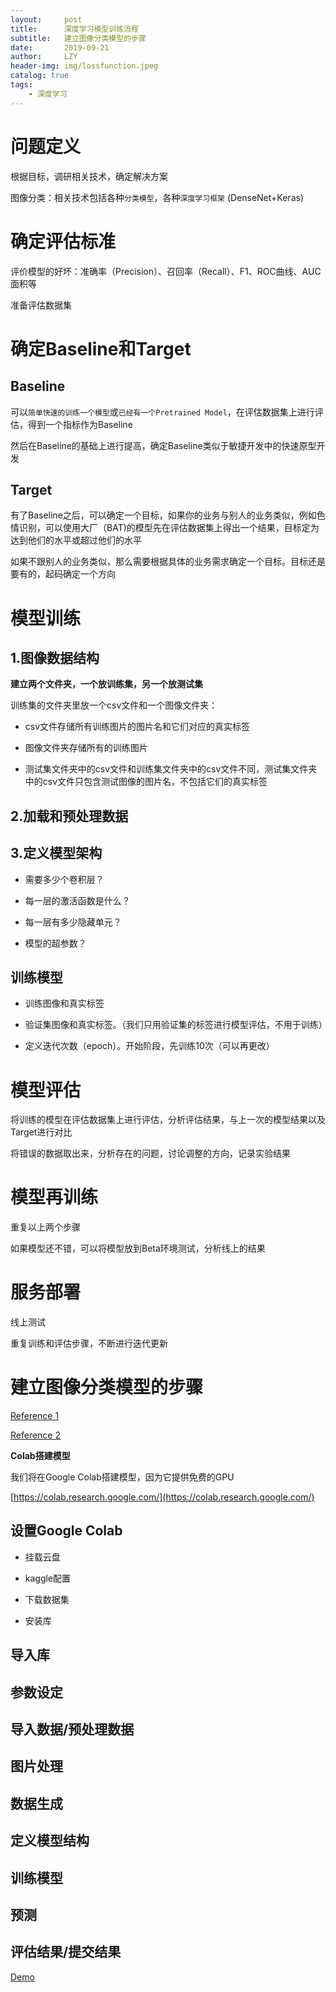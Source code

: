 ```yaml
---
layout:     post
title:      深度学习模型训练流程
subtitle:   建立图像分类模型的步骤
date:       2019-09-21
author:     LZY
header-img: img/lossfunction.jpeg
catalog: true
tags:
    - 深度学习
---
```


# 问题定义

根据目标，调研相关技术，确定解决方案

图像分类：相关技术包括各种`分类模型`，各种`深度学习框架` (DenseNet+Keras)


# 确定评估标准

评价模型的好坏：准确率（Precision）、召回率（Recall）、F1、ROC曲线、AUC面积等

准备评估数据集

# 确定Baseline和Target

## Baseline

可以`简单快速的训练一个模型`或`已经有一个Pretrained Model`，在评估数据集上进行评估，得到一个指标作为Baseline

然后在Baseline的基础上进行提高，确定Baseline类似于敏捷开发中的快速原型开发

## Target

有了Baseline之后，可以确定一个目标，如果你的业务与别人的业务类似，例如色情识别，可以使用大厂（BAT)的模型先在评估数据集上得出一个结果，目标定为达到他们的水平或超过他们的水平

如果不跟别人的业务类似，那么需要根据具体的业务需求确定一个目标。目标还是要有的，起码确定一个方向

# 模型训练

## 1.图像数据结构

**建立两个文件夹，一个放训练集，另一个放测试集**

训练集的文件夹里放一个csv文件和一个图像文件夹：

- csv文件存储所有训练图片的图片名和它们对应的真实标签

- 图像文件夹存储所有的训练图片

- 测试集文件夹中的csv文件和训练集文件夹中的csv文件不同，测试集文件夹中的csv文件只包含测试图像的图片名，不包括它们的真实标签

## 2.加载和预处理数据

## 3.定义模型架构

- 需要多少个卷积层？

- 每一层的激活函数是什么？

- 每一层有多少隐藏单元？

- 模型的超参数？

## 训练模型

- 训练图像和真实标签

- 验证集图像和真实标签。（我们只用验证集的标签进行模型评估，不用于训练）

- 定义迭代次数（epoch）。开始阶段，先训练10次（可以再更改）

# 模型评估

将训练的模型在评估数据集上进行评估，分析评估结果，与上一次的模型结果以及Target进行对比

将错误的数据取出来，分析存在的问题，讨论调整的方向，记录实验结果

# 模型再训练

重复以上两个步骤

如果模型还不错，可以将模型放到Beta环境测试，分析线上的结果

# 服务部署

线上测试

重复训练和评估步骤，不断进行迭代更新

# 建立图像分类模型的步骤

[Reference 1](https://www.jiqizhixin.com/articles/2019-02-20-9)

[Reference 2](https://www.analyticsvidhya.com/blog/2018/12/guide-convolutional-neural-network-cnn/)

**Colab搭建模型**

我们将在Google Colab搭建模型，因为它提供免费的GPU

[https://colab.research.google.com/](https://colab.research.google.com/)

## 设置Google Colab

- 挂载云盘

- kaggle配置

- 下载数据集

- 安装库

## 导入库

## 参数设定

## 导入数据/预处理数据

## 图片处理

## 数据生成

## 定义模型结构

## 训练模型

## 预测

## 评估结果/提交结果

[Demo](https://github.com/linzhenyuyuchen/RSNA/blob/master/exampleCNN.ipynb)